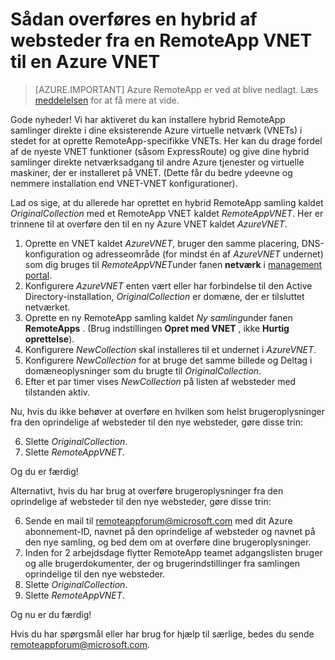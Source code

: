 <properties
    pageTitle="Sådan overføres fra en RemoteApp VNET til en Azure VNET | Microsoft Azure"
    description="Lær, hvordan du overfører fra en RemoteApp VNET til en Azure VNET"
    services="remoteapp"
    documentationCenter=""
    authors="lizap"
    manager="mbaldwin" />

<tags
    ms.service="remoteapp"
    ms.workload="compute"
    ms.tgt_pltfrm="na"
    ms.devlang="na"
    ms.topic="article"
    ms.date="08/15/2016"
    ms.author="elizapo" />



# <a name="how-to-migrate-a-hybrid-collection-from-a-remoteapp-vnet-to-an-azure-vnet"></a>Sådan overføres en hybrid af websteder fra en RemoteApp VNET til en Azure VNET

> [AZURE.IMPORTANT]
> Azure RemoteApp er ved at blive nedlagt. Læs [meddelelsen](https://go.microsoft.com/fwlink/?linkid=821148) for at få mere at vide.

Gode nyheder! Vi har aktiveret du kan installere hybrid RemoteApp samlinger direkte i dine eksisterende Azure virtuelle netværk (VNETs) i stedet for at oprette RemoteApp-specifikke VNETs. Her kan du drage fordel af de nyeste VNET funktioner (såsom ExpressRoute) og give dine hybrid samlinger direkte netværksadgang til andre Azure tjenester og virtuelle maskiner, der er installeret på VNET.  (Dette får du bedre ydeevne og nemmere installation end VNET-VNET konfigurationer).


Lad os sige, at du allerede har oprettet en hybrid RemoteApp samling kaldet *OriginalCollection* med et RemoteApp VNET kaldet *RemoteAppVNET*. Her er trinnene til at overføre den til en ny Azure VNET kaldet *AzureVNET*.

1.  Oprette en VNET kaldet *AzureVNET*, bruger den samme placering, DNS-konfiguration og adresseområde (for mindst én af *AzureVNET* undernet) som dig bruges til *RemoteAppVNET*under fanen **netværk** i [management portal](http://manage.windowsazure.com/).
2.  Konfigurere *AzureVNET* enten vært eller har forbindelse til den Active Directory-installation, *OriginalCollection* er domæne, der er tilsluttet netværket.
3.  Oprette en ny RemoteApp samling kaldet *Ny samling*under fanen **RemoteApps** . (Brug indstillingen **Opret med VNET** , ikke **Hurtig oprettelse**).
3.  Konfigurere *NewCollection* skal installeres til et undernet i *AzureVNET*.
4.  Konfigurere *NewCollection* for at bruge det samme billede og Deltag i domæneoplysninger som du brugte til *OriginalCollection*.
5.  Efter et par timer vises *NewCollection* på listen af websteder med tilstanden aktiv.

Nu, hvis du ikke behøver at overføre en hvilken som helst brugeroplysninger fra den oprindelige af websteder til den nye websteder, gøre disse trin:

6.  Slette *OriginalCollection*.
7.  Slette *RemoteAppVNET*.

Og du er færdig!

Alternativt, hvis du har brug at overføre brugeroplysninger fra den oprindelige af websteder til den nye websteder, gøre disse trin:

6.  Sende en mail til [remoteappforum@microsoft.com](mailto:remoteappforum@microsoft.com?subject=Azure%20RemoteApp%20user%20information%20migration) med dit Azure abonnement-ID, navnet på den oprindelige af websteder og navnet på den nye samling, og bed dem om at overføre dine brugeroplysninger.
7.  Inden for 2 arbejdsdage flytter RemoteApp teamet adgangslisten bruger og alle brugerdokumenter, der og brugerindstillinger fra samlingen oprindelige til den nye websteder.
8.  Slette *OriginalCollection*.
9.  Slette *RemoteAppVNET*.

Og nu er du færdig!

Hvis du har spørgsmål eller har brug for hjælp til særlige, bedes du sende [remoteappforum@microsoft.com](mailto:remoteappforum@microsoft.com?subject=Azure%20RemoteApp%20VNET%20migration%20help).
